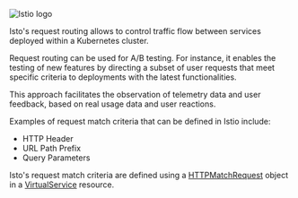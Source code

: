 ![Istio logo](https://raw.githubusercontent.com/lorenzo85/scenarios-ica/main/istio-logo.svg)

Isto's request routing allows to control traffic flow 
between services deployed within a Kubernetes cluster.

Request routing can be used for A/B testing. For instance, it enables
the testing of new features by directing a subset of user requests that
meet specific criteria to deployments with the latest functionalities.

This approach facilitates the observation of telemetry data and user feedback,
based on real usage data and user reactions.

Examples of request match criteria that can be defined in Istio include:
- HTTP Header
- URL Path Prefix
- Query Parameters

Isto's request match criteria are defined using a [HTTPMatchRequest](https://istio.io/latest/docs/reference/config/networking/virtual-service/#HTTPMatchRequest)
object in a [VirtualService](https://istio.io/latest/docs/reference/config/networking/virtual-service/) 
resource.